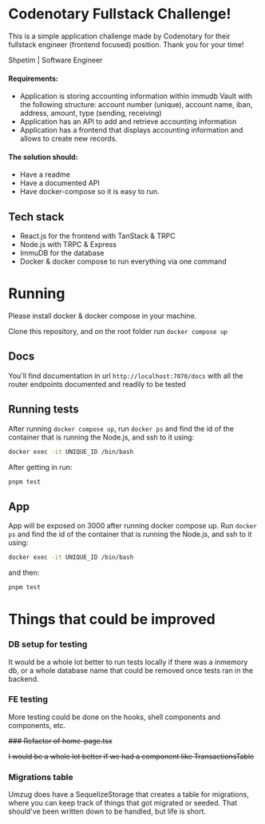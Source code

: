 # Codenotary Fullstack Challenge!

This is a simple application challenge made by Codenotary for their fullstack engineer (frontend focused) position. Thank you for your time!

Shpetim | Software Engineer

#### Requirements:

- Application is storing accounting information within immudb Vault with the following structure: account number (unique), account name, iban, address, amount, type (sending, receiving)
- Application has an API to add and retrieve accounting information
- Application has a frontend that displays accounting information and allows to create new records.

#### The solution should:

- Have a readme
- Have a documented API
- Have docker-compose so it is easy to run.

## Tech stack

- React.js for the frontend with TanStack & TRPC
- Node.js with TRPC & Express
- ImmuDB for the database
- Docker & docker compose to run everything via one command

# Running

Please install docker & docker compose in your machine.

Clone this repository, and on the root folder run `docker compose up`

## Docs

You'll find documentation in url `http://localhost:7070/docs` with all the router endpoints documented and readily to be tested

## Running tests

After running `docker compose up`, run `docker ps` and find the id of the container that is running the Node.js, and ssh to it using:

```zsh
docker exec -it UNIQUE_ID /bin/bash

```

After getting in run:

```zsh
pnpm test

```

## App

App will be exposed on 3000 after running docker compose up. Run `docker ps` and find the id of the container that is running the Node.js, and ssh to it using:

```zsh
docker exec -it UNIQUE_ID /bin/bash
```

and then:

```zsh
pnpm test
```

# Things that could be improved

### DB setup for testing

It would be a whole lot better to run tests locally if there was a inmemory db, or a whole database name that could be removed once tests ran in the backend.

### FE testing

More testing could be done on the hooks, shell components and components, etc.

~~### Refactor of home-page.tsx~~

~~I would be a whole lot better if we had a component like TransactionsTable~~

### Migrations table

Umzug does have a SequelizeStorage that creates a table for migrations, where you can keep track of things that got migrated or seeded.
That should've been written down to be handled, but life is short.
